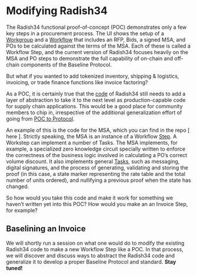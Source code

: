 # Modifying Radish34

The Radish34 functional proof-of-concept \(POC\) demonstrates only a few key steps in a procurement process. The UI shows the setup of a [Workgroup](https://docs.baseline-protocol.org/baseline-basics/glossary#workgroup) and a [Workflow](https://docs.baseline-protocol.org/baseline-basics/glossary#workflow) that includes an RFP, Bids, a signed MSA, and POs to be calculated against the terms of the MSA. Each of these is called a Workflow Step, and the current version of Radish34 focuses heavily on the MSA and PO steps to demonstrate the full capability of on-chain and off-chain components of the Baseline Protocol.

But what if you wanted to add tokenized inventory, shipping & logistics, invoicing, or trade finance functions like invoice factoring?

As a POC, it is certainly true that the [code](https://github.com/ethereum-oasis/baseline/tree/master/examples/radish34) of Radish34 still needs to add a layer of abstraction to take it to the next level as production-capable code for supply chain applications. This would be a good place for community members to chip in, irrespective of the additional generalization effort of going from [POC to Protocol](from-poc-to-protocol.md).

An example of this is the code for the MSA, which you can find in the repo \[ here \]. Strictly speaking, the MSA is an instance of a Workflow [Step](https://docs.baseline-protocol.org/baseline-basics/glossary#workstep). A Workstep can implement a number of Tasks. The MSA implements, for example, a specialized zero knowledge circuit specially written to enforce the correctness of the business logic involved in calculating a PO’s correct volume discount. It also implements general [Tasks](https://docs.baseline-protocol.org/baseline-basics/glossary#task), such as messaging, digital signatures, and the process of generating, validating and storing the proof \(in this case, a state marker representing the rate table and the total number of units ordered\), and nullifying a previous proof when the state has changed.

So how would you take this code and make it work for something we haven’t written yet into this POC? How would you make an an Invoice Step, for example?

## Baselining an Invoice <a id="baselining-an-invoice"></a>

We will shortly run a session on what one would do to modify the existing Radish34 code to make a new Workflow Step like a POC. In that process, we will discover and discuss ways to abstract the Radish34 code and generalize it to develop a proper Baseline Protocol and standard. **Stay tuned!**

